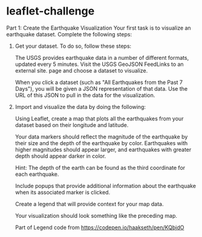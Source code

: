 # leaflet-challenge
Part 1: Create the Earthquake Visualization
Your first task is to visualize an earthquake dataset. Complete the following steps:

1. Get your dataset. To do so, follow these steps:

   The USGS provides earthquake data in a number of different formats, updated every 5 minutes. Visit the USGS GeoJSON FeedLinks to an external site. page and           choose a dataset to visualize. 

    When you click a dataset (such as "All Earthquakes from the Past 7 Days"), you will be given a JSON representation of that data. Use the URL of this JSON to pull     in the data for the visualization. 

2. Import and visualize the data by doing the following:

    Using Leaflet, create a map that plots all the earthquakes from your dataset based on their longitude and latitude.

   Your data markers should reflect the magnitude of the earthquake by their size and the depth of the earthquake by color. Earthquakes with higher magnitudes           should appear larger, and earthquakes with greater depth should appear darker in color.

   Hint: The depth of the earth can be found as the third coordinate for each earthquake.

   Include popups that provide additional information about the earthquake when its associated marker is clicked.

   Create a legend that will provide context for your map data.

   Your visualization should look something like the preceding map.

   Part of Legend code from https://codepen.io/haakseth/pen/KQbjdO
